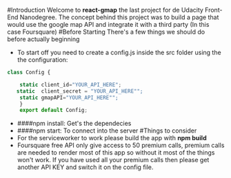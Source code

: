#Introduction
Welcome to **react-gmap** the last project for de Udacity Front-End Nanodegree.
 The concept behind this project was to build a page that would use the 
 google map API and integrate it with a third party (In this case Foursquare)
 #Before Starting
 There's a few things we should do before actually beginning
 
* To start off you need to create a config.js inside the src folder using the
the configuration:
```javascript
class Config {

    static client_id="YOUR_API_HERE";
   static  client_secret = "YOUR_API_HERE"";
    static gmapAPI="YOUR_API_HERE"";
    }
    export default Config;
```
* ####npm install: Get's the dependecies
* ####npm start: To connect into the server
#Things to consider
* For the serviceworker to work please build the app with **npm build**
* Foursquare free API only give access to 50 premium calls, premium calls 
are needed to render most of this app so without it most of the things won't work.
If you have used all your premium calls then please get another API KEY and switch it on the config file.

